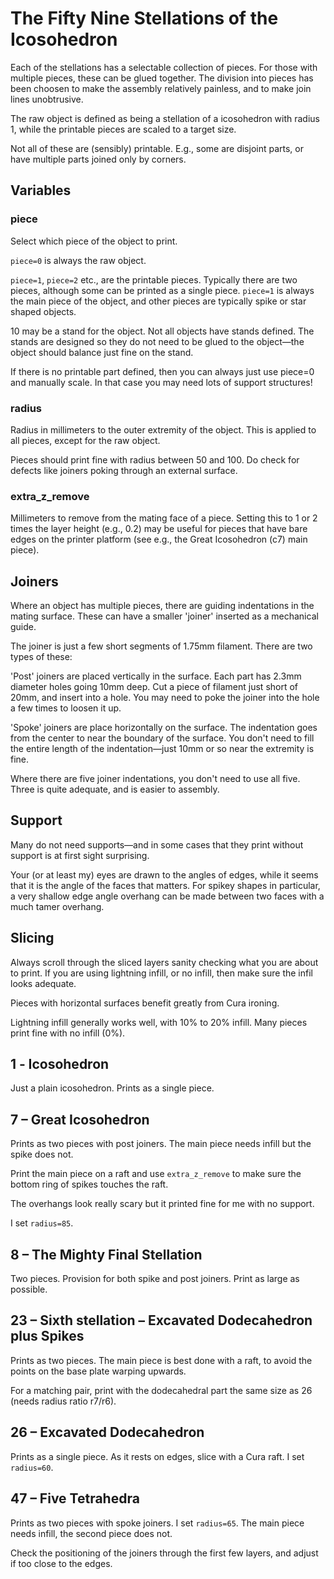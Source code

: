 The Fifty Nine Stellations of the Icosohedron
=============================================

Each of the stellations has a selectable collection of pieces.  For those with
multiple pieces, these can be glued together.  The division into pieces has been
choosen to make the assembly relatively painless, and to make join lines
unobtrusive.

The raw object is defined as being a stellation of a icosohedron with radius 1,
while the printable pieces are scaled to a target size.

Not all of these are (sensibly) printable.  E.g., some are disjoint parts, or
have multiple parts joined only by corners.

Variables
---------

### piece ###

Select which piece of the object to print.

`piece=0` is always the raw object.

`piece=1`, `piece=2` etc., are the printable pieces.  Typically there are two
pieces, although some can be printed as a single piece.  `piece=1` is always the
main piece of the object, and other pieces are typically spike or star shaped
objects.

10 may be a stand for the object.  Not all objects have stands defined.  The
stands are designed so they do not need to be glued to the object—the object
should balance just fine on the stand.

If there is no printable part defined, then you can always just use piece=0 and
manually scale.  In that case you may need lots of support structures!

### radius ###

Radius in millimeters to the outer extremity of the object.  This is applied to
all pieces, except for the raw object.

Pieces should print fine with radius between 50 and 100.  Do check for defects
like joiners poking through an external surface.

### extra_z_remove ###

Millimeters to remove from the mating face of a piece.  Setting this to 1 or 2
times the layer height (e.g., 0.2) may be useful for pieces that have bare edges
on the printer platform (see e.g., the Great Icosohedron (c7) main piece).

Joiners
-------

Where an object has multiple pieces, there are guiding indentations in the
mating surface.  These can have a smaller 'joiner' inserted as a mechanical
guide.

The joiner is just a few short segments of 1.75mm filament.  There are two types
of these:

'Post' joiners are placed vertically in the surface.  Each part has 2.3mm
diameter holes going 10mm deep.  Cut a piece of filament just short of 20mm, and
insert into a hole.  You may need to poke the joiner into the hole a few times
to loosen it up.

'Spoke' joiners are place horizontally on the surface.  The indentation goes
from the center to near the boundary of the surface.  You don't need to fill the
entire length of the indentation—just 10mm or so near the extremity is fine.

Where there are five joiner indentations, you don't need to use all five.  Three
is quite adequate, and is easier to assembly.

Support
-------

Many do not need supports—and in some cases that they print without support is
at first sight surprising.

Your (or at least my) eyes are drawn to the angles of edges, while it seems that
it is the angle of the faces that matters.  For spikey shapes in particular, a
very shallow edge angle overhang can be made between two faces with a much tamer
overhang.

Slicing
-------

Always scroll through the sliced layers sanity checking what you are about to
print.  If you are using lightning infill, or no infill, then make sure the
infil looks adequate.

Pieces with horizontal surfaces benefit greatly from Cura ironing.

Lightning infill generally works well, with 10% to 20% infill.  Many pieces
print fine with no infill (0%).

1 &dash; Icosohedron
---------------------

Just a plain icosohedron.  Prints as a single piece.


7 – Great Icosohedron
---------------------------

Prints as two pieces with post joiners.  The main piece needs infill but the
spike does not.

Print the main piece on a raft and use `extra_z_remove` to make sure the bottom
ring of spikes touches the raft.

The overhangs look really scary but it printed fine for me with no support.

I set `radius=85`.

8 – The Mighty Final Stellation
-------------------------------

Two pieces.  Provision for both spike and post joiners.  Print as large as
possible.

23 – Sixth stellation – Excavated Dodecahedron plus Spikes
----------------------------------------------------------------------

Prints as two pieces.  The main piece is best done with a raft, to avoid
the points on the base plate warping upwards.

For a matching pair, print with the dodecahedral part the same size as 26 (needs
radius ratio r7/r6).

26 – Excavated Dodecahedron
---------------------------------

Prints as a single piece.  As it rests on edges, slice with a Cura raft.  I set
`radius=60`.

47 – Five Tetrahedra
--------------------------

Prints as two pieces with spoke joiners.  I set `radius=65`.  The main piece
needs infill, the second piece does not.

Check the positioning of the joiners through the first few layers, and adjust if
too close to the edges.


